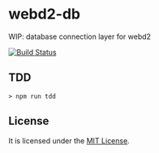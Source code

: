 # webd2-db

WIP: database connection layer for webd2

[![Build Status](https://travis-ci.org/AlexKVal/webd2-db.svg?branch=master)](https://travis-ci.org/AlexKVal/webd2-db)

## TDD

```
> npm run tdd
```

## License
It is licensed under the [MIT License](https://github.com/alexkval/webd2-db/blob/master/LICENSE).
